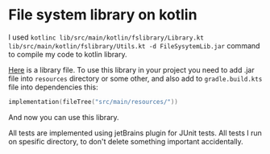 # File system library on kotlin
I used `kotlinc lib/src/main/kotlin/fslibrary/Library.kt  lib/src/main/kotlin/fslibrary/Utils.kt -d FileSysytemLib.jar` command to compile my code to kotlin library.

[Here](https://github.com/imanninen/FSLibrary/blob/main/FileSysytemLib.jar) is a library file. To use this library in
your project you need to add .jar file into `resources` directory or some other, and also add to
`gradle.build.kts` file into dependencies this:
```kotlin
implementation(fileTree("src/main/resources/"))
```
And now you can use this library.


All tests are implemented using jetBrains plugin for JUnit tests. 
All tests I run on spesific directory, to don't delete something important accidentally. 
